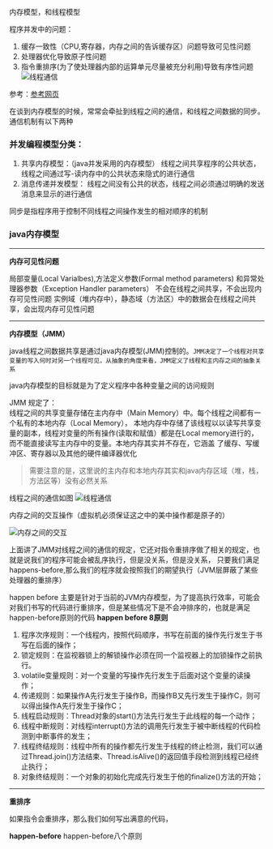 内存模型，和线程模型

程序并发中的问题：
1. 缓存一致性（CPU,寄存器，内存之间的告诉缓存区）问题导致可见性问题
2. 处理器优化导致原子性问题
3. 指令重排序(为了使处理器内部的运算单元尽量被充分利用)导致有序性问题
![线程通信](../../../etc/jvm/CPU-memory-cache.png)

参考：[参考网页](http://ifeve.com/java-memory-model-1/)    

在谈到内存模型的时候，常常会牵扯到线程之间的通信，和线程之间数据的同步。 通信机制有以下两种     
### **并发编程模型分类：**
1. 共享内存模型：（java并发采用的内存模型）
    线程之间共享程序的公共状态，线程之间通过写-读内存中的公共状态来隐式的进行通信
2. 消息传递并发模型：
    线程之间没有公共的状态，线程之间必须通过明确的发送消息来显示的进行通信

同步是指程序用于控制不同线程之间操作发生的相对顺序的机制

### **java内存模型**
****
**内存可见性问题**  

局部变量(Local Varialbes),方法定义参数(Formal method parameters) 和异常处理器参数（Exception Handler parameters） 不会在线程之间共享，不会出现内存可见性问题
实例域（堆内存中），静态域（方法区）中的数据会在线程之间共享，会出现内存可见性问题  

****
**内存模型（JMM）** 

java线程之间数据共享是通过java内存模型(JMM)控制的。`JMM决定了一个线程对共享变量的写入何时对另一个线程可见，从抽象的角度来看，JMM定义了线程和主内存之间的抽象关系 `        

java内存模型的目标就是为了定义程序中各种变量之间的访问规则

JMM 规定了：    
线程之间的共享变量存储在主内存中（Main Memory）中。每个线程之间都有一个私有的本地内存（Local Memory），
本地内存中存储了该线程以以读写共享变量的副本，线程对变量的所有操作(读取和赋值）都是在Local memory进行的，而不能直接读写主内存中的变量。本地内存其实并不存在，它涵盖 了缓存、写缓冲区、寄存器以及其他的硬件编译器优化

>需要注意的是，这里说的主内存和本地内存其实和java内存区域（堆，栈，方法区等）没有必然关系

线程之间的通信如图
![线程通信](../../../etc/jvm/memory-1.png)

内存之间的交互操作（虚拟机必须保证这之中的美中操作都是原子的） 

![内存之间的交互](../../../etc/jvm/memory-exchange.jpg)

上面讲了JMM对线程之间的通信的规定，它还对指令重排序做了相关的规定，也就是说我们的程序可能会被乱序执行，但是没关系，但是没关系，
只要我们满足happens-before,那么我们的程序就会按照我们的期望执行（JVM层屏蔽了某些处理器的重排序）

happen before 主要是针对于当前的JVM内存模型，为了提高执行效率，可能会对我们书写的代码进行重排序，但是某些情况下是不会冲排序的，也就是满足happen-before原则的代码
**happen before 8原则**
1. 程序次序规则：一个线程内，按照代码顺序，书写在前面的操作先行发生于书写在后面的操作；
2. 锁定规则：在监视器锁上的解锁操作必须在同一个监视器上的加锁操作之前执行。
3. volatile变量规则：对一个变量的写操作先行发生于后面对这个变量的读操作；
4. 传递规则：如果操作A先行发生于操作B，而操作B又先行发生于操作C，则可以得出操作A先行发生于操作C；
5. 线程启动规则：Thread对象的start()方法先行发生于此线程的每一个动作；
6. 线程中断规则：对线程interrupt()方法的调用先行发生于被中断线程的代码检测到中断事件的发生；
7. 线程终结规则：线程中所有的操作都先行发生于线程的终止检测，我们可以通过Thread.join()方法结束、Thread.isAlive()的返回值手段检测到线程已经终止执行；
8. 对象终结规则：一个对象的初始化完成先行发生于他的finalize()方法的开始；

****
**重排序**  

如果指令会重排序，那么我们如何写出满意的代码，

**happen-before**
happen-before八个原则